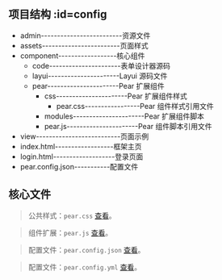 ## 项目结构  :id=config

* admin-------------------------资源文件
* assets------------------------页面样式
* component------------------核心组件
    - code----------------------表单设计器源码
    - layui----------------------Layui 源码文件
    - pear----------------------Pear 扩展组件
		- css----------------------Pear 扩展组件样式
			- pear.css-----------------Pear 组件样式引用文件
		- modules----------------------Pear 扩展组件脚本
		- pear.js----------------------Pear 组件脚本引用文件
* view--------------------------页面示例
* index.html------------------框架主页
* login.html-------------------登录页面
* pear.config.json-----------配置文件

## 核心文件

> 公共样式：`pear.css` [查看](https://gitee.com/pear-admin/Pear-Admin-Layui/blob/master/component/pear/css/pear.css)。

> 组件扩展：`pear.js`  [查看](https://gitee.com/pear-admin/Pear-Admin-Layui/blob/master/component/pear/pear.js)。

> 配置文件：`pear.config.json` [查看](https://gitee.com/pear-admin/Pear-Admin-Layui/blob/master/config/pear.config.json)。

> 配置文件：`pear.config.yml` [查看](https://gitee.com/pear-admin/Pear-Admin-Layui/blob/master/config/pear.config.yml)。